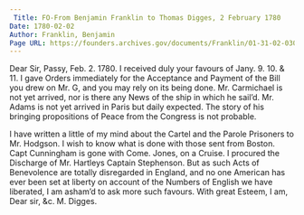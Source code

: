 ```yaml
---
 Title: FO-From Benjamin Franklin to Thomas Digges, 2 February 1780
Date: 1780-02-02
Author: Franklin, Benjamin
Page URL: https://founders.archives.gov/documents/Franklin/01-31-02-0309
---
```


Dear Sir,
Passy, Feb. 2. 1780.
I received duly your favours of Jany. 9. 10. & 11. I gave Orders immediately for the Acceptance and Payment of the Bill you drew on Mr. G, and you may rely on its being done.
Mr. Carmichael is not yet arrived, nor is there any News of the ship in which he sail’d. Mr. Adams is not yet arrived in Paris but daily expected. The story of his bringing propositions of Peace from the Congress is not probable.

I have written a little of my mind about the Cartel and the Parole Prisoners to Mr. Hodgson. I wish to know what is done with those sent from Boston.
Capt Cunningham is gone with Come. Jones, on a Cruise. I procured the Discharge of Mr. Hartleys Captain Stephenson.
But as such Acts of Benevolence are totally disregarded in England, and no one American has ever been set at liberty on account of the Numbers of English we have liberated, I am asham’d to ask more such favours.
With great Esteem, I am, Dear sir, &c.
M. Digges.

